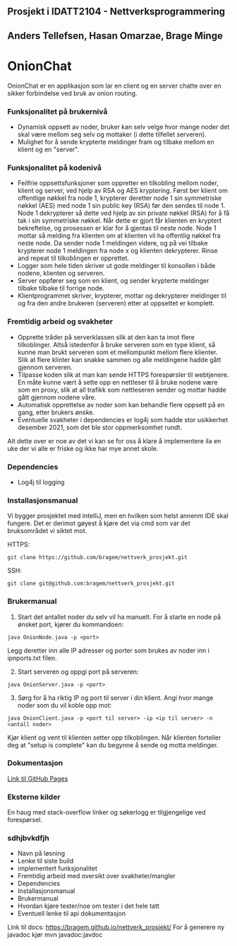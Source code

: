 ## Prosjekt i IDATT2104 - Nettverksprogrammering
## Anders Tellefsen, Hasan Omarzae, Brage Minge

# OnionChat
OnionChat er en applikasjon som lar en client og en 
server chatte over en sikker forbindelse ved bruk av onion routing.

### Funksjonalitet på brukernivå
- Dynamisk oppsett av noder, bruker kan selv velge hvor mange noder
det skal være mellom seg selv og mottaker (i dette tilfellet serveren).
- Mulighet for å sende krypterte meldinger fram og tilbake mellom en klient og en "server".

### Funksjonalitet på kodenivå
- Feilfrie oppsettsfunksjoner som oppretter en tilkobling mellom noder, klient og server, ved hjelp av RSA
og AES kryptering. Først ber klient om offentlige nøkkel fra node 1, krypterer deretter node 1 sin symmetriske nøkkel (AES)
med node 1 sin public key (RSA) før den sendes til node 1. Node 1 dekrypterer så dette ved hjelp av sin private nøkkel (RSA)
for å få tak i sin symmetriske nøkkel. Når dette er gjort får klienten en kryptert bekreftelse, og prosessen er klar for å
gjentas til neste node. Node 1 mottar så melding fra klienten om at klienten vil ha offentlig nøkkel fra neste node. Da sender
node 1 meldingen videre, og på vei tilbake krypterer node 1 meldingen fra node x og klienten dekrypterer. 
Rinse and repeat til tilkoblingen er opprettet.
- Logger som hele tiden skriver ut gode meldinger til konsollen i både nodene, klienten og serveren.
- Server oppfører seg som en klient, og sender krypterte meldinger tilbake tilbake til forrige node.
- Klientprogrammet skriver, krypterer, mottar og dekrypterer meldinger til og fra den andre brukeren (serveren) etter at oppsettet er komplett.

### Fremtidig arbeid og svakheter
- Opprette tråder på serverklassen slik at den kan ta imot flere tilkoblinger. Altså istedenfor å bruke serveren som en type klient, så kunne man brukt serveren
som et mellompunkt mellom flere klienter. Slik at flere klinter kan snakke sammen og alle meldingene hadde gått gjennom serveren.
- Tilpasse koden slik at man kan sende HTTPS forespørsler til webtjenere. En måte kunne vært å sette opp en nettleser
til å bruke nodene være som en proxy, slik at all trafikk som nettleseren sender og mottar hadde gått gjennom nodene våre.
- Automatisk opprettelse av noder som kan behandle flere oppsett på en gang, etter brukers ønske.
- Eventuelle svakheter i dependencies er log4j som hadde stor usikkerhet desember 2021, som det ble stor oppmerksomhet rundt.

Alt dette over er noe av det vi kan se for oss å klare å implementere ila en uke der vi alle er friske og ikke har mye annet skole.

### Dependencies
- Log4j til logging

### Installasjonsmanual
Vi bygger prosjektet med intelliJ, men en hvilken som helst annenm IDE skal fungere. Det er derimot
gøyest å kjøre det via cmd som var det bruksområdet vi siktet mot.

HTTPS:
```
git clone https://github.com/bragem/nettverk_prosjekt.git
```

SSH:
```
git clone git@github.com:bragem/nettverk_prosjekt.git
```

### Brukermanual
1. Start det antallet noder du selv vil ha manuelt. For å starte en node på ønsket port, kjører du kommandoen:
```
java OnionNode.java -p <port>
```
Legg deretter inn alle IP adresser og porter som brukes av noder inn i ipnports.txt filen.

2. Start serveren og oppgi port på serveren:
```
java OnionServer.java -p <port>
```

3. Sørg for å ha riktig IP og port til server i din klient. Angi hvor mange noder som du vil koble opp mot:
```
java OnionClient.java -p <port til server> -ip <ip til server> -n <antall noder> 
```

Kjør klient og vent til klienten setter opp tilkoblingen. Når klienten forteller deg at "setup is complete"
kan du begynne å sende og motta meldinger.

### Dokumentasjon
[Link til GitHub Pages](https://bragem.github.io/nettverk_prosjekt/)

### Eksterne kilder
En haug med stack-overflow linker og søkerlogg er tilgjengelige ved forespørsel.

### sdhjbvkdfjh
- Navn på løsning
- Lenke til siste build
- implementert funksjonalitet
- Fremtidig arbeid med oversikt over svakheter/mangler
- Dependencies
- Installasjonsmanual
- Brukermanual
- Hvordan kjøre tester/noe om tester i det hele tatt
- Eventuell lenke til api dokumentasjon 

Link til docs: https://bragem.github.io/nettverk_prosjekt/
For å generere ny javadoc kjør mvn javadoc:javdoc
